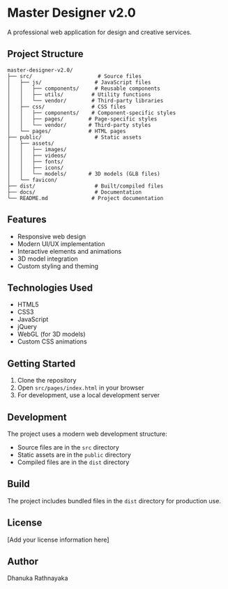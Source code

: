 # Master Designer v2.0

A professional web application for design and creative services.

## Project Structure

```
master-designer-v2.0/
├── src/                     # Source files
│   ├── js/                 # JavaScript files
│   │   ├── components/     # Reusable components
│   │   ├── utils/         # Utility functions
│   │   └── vendor/        # Third-party libraries
│   ├── css/               # CSS files
│   │   ├── components/    # Component-specific styles
│   │   ├── pages/        # Page-specific styles
│   │   └── vendor/       # Third-party styles
│   └── pages/            # HTML pages
├── public/                 # Static assets
│   ├── assets/           
│   │   ├── images/
│   │   ├── videos/
│   │   ├── fonts/
│   │   ├── icons/
│   │   └── models/       # 3D models (GLB files)
│   └── favicon/
├── dist/                   # Built/compiled files
├── docs/                   # Documentation
└── README.md              # Project documentation
```

## Features

- Responsive web design
- Modern UI/UX implementation
- Interactive elements and animations
- 3D model integration
- Custom styling and theming

## Technologies Used

- HTML5
- CSS3
- JavaScript
- jQuery
- WebGL (for 3D models)
- Custom CSS animations

## Getting Started

1. Clone the repository
2. Open `src/pages/index.html` in your browser
3. For development, use a local development server

## Development

The project uses a modern web development structure:
- Source files are in the `src` directory
- Static assets are in the `public` directory
- Compiled files are in the `dist` directory

## Build

The project includes bundled files in the `dist` directory for production use.

## License

[Add your license information here]

## Author

Dhanuka Rathnayaka